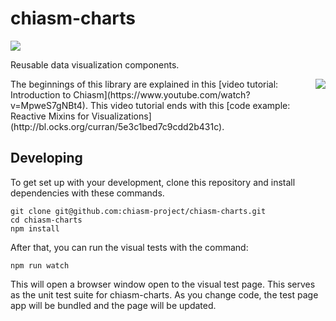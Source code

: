 # chiasm-charts

[![](http://bl.ocks.org/curran/raw/46050d18d5ec1ab401fa/thumbnail.png)](http://bl.ocks.org/curran/46050d18d5ec1ab401fa)

Reusable data visualization components.

<a href="http://bl.ocks.org/curran/5e3c1bed7c9cdd2b431c">
<img align="right" src="http://bl.ocks.org/curran/raw/5e3c1bed7c9cdd2b431c/thumbnail.png">
</a>The beginnings of this library are explained in this [video tutorial: Introduction to Chiasm](https://www.youtube.com/watch?v=MpweS7gNBt4). This video tutorial ends with this [code example: Reactive Mixins for Visualizations](http://bl.ocks.org/curran/5e3c1bed7c9cdd2b431c).

## Developing

To get set up with your development, clone this repository and install dependencies with these commands.

```shell
git clone git@github.com:chiasm-project/chiasm-charts.git
cd chiasm-charts
npm install
```

After that, you can run the visual tests with the command:

```
npm run watch
```

This will open a browser window open to the visual test page. This serves as the unit test suite for chiasm-charts. As you change code, the test page app will be bundled and the page will be updated.
